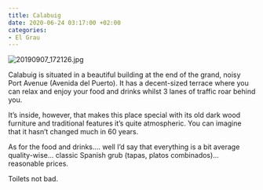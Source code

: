```yaml
---
title: Calabuig
date: 2020-06-24 03:17:00 +02:00
categories:
- El Grau
---
```


![20190907_172126.jpg](/uploads/20190907_172126.jpg)

Calabuig is situated in a beautiful building at the end of the grand, noisy Port Avenue (Avenida del Puerto). It has a decent-sized terrace where you can relax and enjoy your food and drinks whilst 3 lanes of traffic roar behind you.

It’s inside, however, that makes this place special with its old dark wood furniture and traditional features it’s quite atmospheric. You can imagine that it hasn’t changed much in 60 years.

As for the food and drinks…. well I’d say that everything is a bit average quality-wise… classic Spanish grub (tapas, platos combinados)… reasonable prices.

Toilets not bad.
